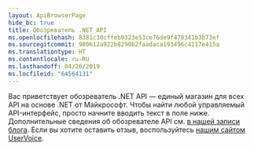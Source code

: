 ```yaml
---
layout: ApiBrowserPage
hide_bc: true
title: Обозреватель .NET API
ms.openlocfilehash: 8381c30cffeb9323e53ce76de9f478341b3b73ef
ms.sourcegitcommit: 980612a922b8290b2faadaca193496c4117e415a
ms.translationtype: HT
ms.contentlocale: ru-RU
ms.lasthandoff: 04/26/2019
ms.locfileid: "64564131"
---
```

Вас приветствует обозреватель .NET API — единый магазин для всех API на основе .NET от Майкрософт. Чтобы найти любой управляемый API-интерфейс, просто начните вводить текст в поле ниже. Дополнительные сведения об обозревателе API см. [в нашей записи блога](https://aka.ms/apibrowser). Если вы хотите оставить отзыв, воспользуйтесь [нашим сайтом UserVoice](https://aka.ms/apibrowserfeedback).